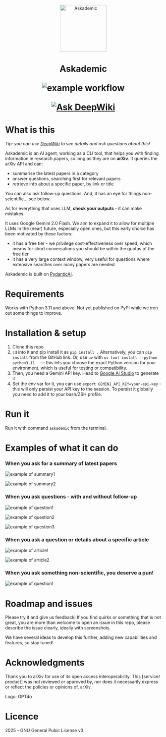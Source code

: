 <p align="center"><img src="assets/logo_res.jpeg" alt="Askademic" width="150" height="150"></p>
<h1 align="center">
Askademic

![example workflow](https://github.com/martinapugliese/askademic/actions/workflows/python-package.yml/badge.svg)

[![Ask DeepWiki](https://deepwiki.com/badge.svg)](https://deepwiki.com/martinapugliese/askademic)
</h1>

# What is this

_Tip: you can use [DeepWiki](https://deepwiki.com/martinapugliese/askademic) to see details and ask questions about this!_

Askademic is an AI agent, working as a CLI tool, that helps you with finding information in research papers, so long as they are on **arXiv**. It queries the arXiv API and can:
* summarise the latest papers in a category
* answer questions, searching first for relevant papers
* retrieve info about a specific paper, by link or title

You can also ask follow-up questions. And, it has an eye for things non-scientific... see below.

As for everything that uses LLM, **check your outputs** - it can make mistakes.

It uses Google Gemini 2.0 Flash. We aim to expand it to allow for multiple LLMs in the (near) future, especially open ones, but this early choice has been motivated by these factors:
* it has a free tier - we privilege cost-effectiveness over speed, which means for short conversations you should be within the quotas of the free tier
* it has a very large context window, very useful for questions where extensive searches over many papers are needed

Askademic is built on [PydanticAI](https://ai.pydantic.dev/).

# Requirements

Works with Python 3.11 and above. Not yet published on PyPI while we iron out some things to improve.

# Installation & setup

1. Clone this repo
2. `cd` into it and pip install it as `pip install .` Alternatively, you can `pip install` from the GitHub link. Or, use `uv` with `uv tool install --python python3.11 .` — this lets you choose the exact Python version for your environment, which is useful for testing or compatibility.
3. Then, you need a Gemini API key. Head to [Google AI Studio](https://aistudio.google.com/app/apikey) to generate it
4. Set the env var for it, you can use `export GEMINI_API_KEY=your-api-key` - this will only persist your API key to the session. To persist it globally you need to add it to your bash/ZSH profile.

# Run it

Run it with command `askademic` from the terminal.

# Examples of what it can do

### When you ask for a summary of latest papers

![example of summary1](assets/summary1.png)

![example of summary2](assets/summary2.png)

### When you ask questions - with and without follow-up

![example of question1](assets/question1.png)

![example of question2](assets/question2.png)

![example of question3](assets/question3_and_convo.png)

### When you ask a question or details about a specific article

![example of article1](assets/article1.png)

![example of article2](assets/article2.png)

### When you ask something non-scientific, you deserve a pun!

![example of question1](assets/pun.png)

# Roadmap and issues

Please try it and give us feedback! If you find quirks or something that is not great, you are more than welcome to open an issue in this repo, please describe the issue clearly, ideally with screenshots.

We have several ideas to develop this further, adding new capabilities and features, so stay tuned!

# Acknowledgments

Thank you to arXiv for use of its open access interoperability. This [service/ product] was not reviewed or approved by, nor does it necessarily express or reflect the policies or opinions of, arXiv.

Logo: GPT4o

# Licence

2025 - GNU General Pubic License v3
